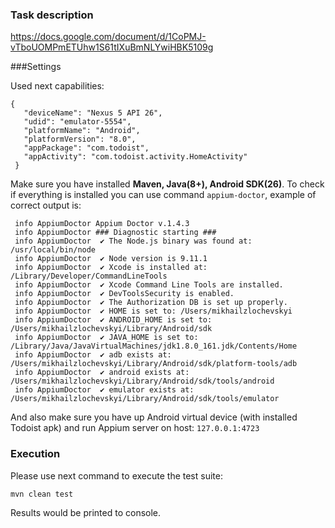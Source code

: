 ### Task description

https://docs.google.com/document/d/1CoPMJ-vTboUOMPmETUhw1S61tIXuBmNLYwiHBK5109g

###Settings

Used next capabilities:

```
{
   "deviceName": "Nexus 5 API 26",
   "udid": "emulator-5554",
   "platformName": "Android",
   "platformVersion": "8.0",
   "appPackage": "com.todoist",
   "appActivity": "com.todoist.activity.HomeActivity"
 }
 ```

Make sure you have installed **Maven, Java(8+), Android SDK(26)**. 
To check if everything is installed you can use command `appium-doctor`, example of correct output is:

```
 info AppiumDoctor Appium Doctor v.1.4.3
 info AppiumDoctor ### Diagnostic starting ###
 info AppiumDoctor  ✔ The Node.js binary was found at: /usr/local/bin/node
 info AppiumDoctor  ✔ Node version is 9.11.1
 info AppiumDoctor  ✔ Xcode is installed at: /Library/Developer/CommandLineTools
 info AppiumDoctor  ✔ Xcode Command Line Tools are installed.
 info AppiumDoctor  ✔ DevToolsSecurity is enabled.
 info AppiumDoctor  ✔ The Authorization DB is set up properly.
 info AppiumDoctor  ✔ HOME is set to: /Users/mikhailzlochevskyi
 info AppiumDoctor  ✔ ANDROID_HOME is set to: /Users/mikhailzlochevskyi/Library/Android/sdk
 info AppiumDoctor  ✔ JAVA_HOME is set to: /Library/Java/JavaVirtualMachines/jdk1.8.0_161.jdk/Contents/Home
 info AppiumDoctor  ✔ adb exists at: /Users/mikhailzlochevskyi/Library/Android/sdk/platform-tools/adb
 info AppiumDoctor  ✔ android exists at: /Users/mikhailzlochevskyi/Library/Android/sdk/tools/android
 info AppiumDoctor  ✔ emulator exists at: /Users/mikhailzlochevskyi/Library/Android/sdk/tools/emulator
 ```
 
And also make sure you have up Android virtual device (with installed Todoist apk) and run Appium server on host:
`127.0.0.1:4723`

### Execution

Please use next command to execute the test suite:

`mvn clean test`

Results would be printed to console.